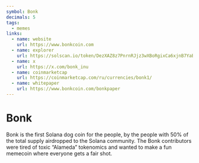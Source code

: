 ```yaml
---
symbol: Bonk
decimals: 5
tags:
  - memes
links:
  - name: website
    url: https://www.bonkcoin.com
  - name: explorer
    url: https://solscan.io/token/DezXAZ8z7PnrnRJjz3wXBoRgixCa6xjnB7YaB1pPB263
  - name: x
    url: https://x.com/bonk_inu
  - name: coinmarketcap
    url: https://coinmarketcap.com/ru/currencies/bonk1/
  - name: whitepaper
    url: https://www.bonkcoin.com/bonkpaper
---
```


# Bonk

Bonk is the first Solana dog coin for the people, by the people with 50% of the total supply airdropped to the Solana community. The Bonk contributors were tired of toxic “Alameda” tokenomics and wanted to make a fun memecoin where everyone gets a fair shot.

